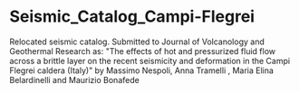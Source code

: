 # Seismic_Catalog_Campi-Flegrei
Relocated seismic catalog. Submitted to Journal of Volcanology and Geothermal Research as: 
"The effects of hot and pressurized fluid flow across a brittle layer on the recent seismicity 
and deformation in the Campi Flegrei caldera (Italy)" 
by Massimo Nespoli, Anna Tramelli , Maria Elina Belardinelli and Maurizio Bonafede

